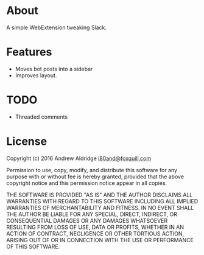 About
=====

A simple WebExtension tweaking Slack.

Features
========

* Moves bot posts into a sidebar
* Improves layout.

TODO
====

* Threaded comments

License
=======

Copyright (c) 2016 Andrew Aldridge <i80and@foxquill.com>

Permission to use, copy, modify, and distribute this software for any
purpose with or without fee is hereby granted, provided that the above
copyright notice and this permission notice appear in all copies.

THE SOFTWARE IS PROVIDED "AS IS" AND THE AUTHOR DISCLAIMS ALL WARRANTIES
WITH REGARD TO THIS SOFTWARE INCLUDING ALL IMPLIED WARRANTIES OF
MERCHANTABILITY AND FITNESS. IN NO EVENT SHALL THE AUTHOR BE LIABLE FOR
ANY SPECIAL, DIRECT, INDIRECT, OR CONSEQUENTIAL DAMAGES OR ANY DAMAGES
WHATSOEVER RESULTING FROM LOSS OF USE, DATA OR PROFITS, WHETHER IN AN
ACTION OF CONTRACT, NEGLIGENCE OR OTHER TORTIOUS ACTION, ARISING OUT OF
OR IN CONNECTION WITH THE USE OR PERFORMANCE OF THIS SOFTWARE.
